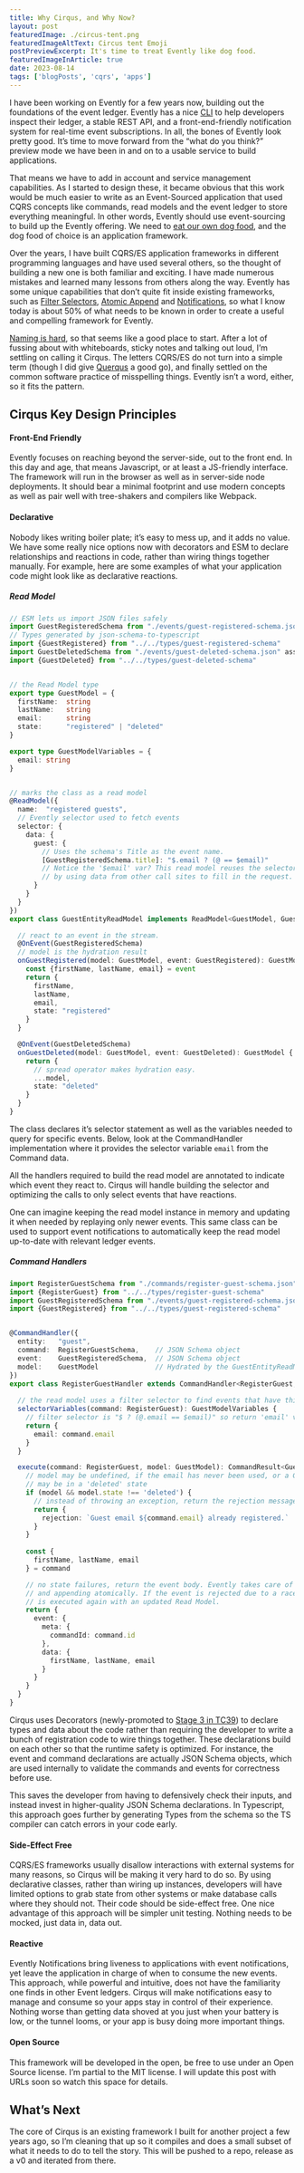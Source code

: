 ```yaml
---
title: Why Cirqus, and Why Now?
layout: post
featuredImage: ./circus-tent.png
featuredImageAltText: Circus tent Emoji
postPreviewExcerpt: It's time to treat Evently like dog food.
featuredImageInArticle: true
date: 2023-08-14
tags: ['blogPosts', 'cqrs', 'apps']
---
```




I have been working on Evently for a few years now, building out the foundations of the event ledger. Evently has a nice [CLI](https://www.npmjs.com/package/@evently-cloud/cli) to help developers inspect their ledger, a stable REST API, and a front-end-friendly notification system for real-time event subscriptions. In all, the bones of Evently look pretty good. It’s time to move forward from the “what do you think?” preview mode we have been in and on to a usable service to build applications.

That means we have to add in account and service management capabilities. As I started to design these, it became obvious that this work would be much easier to write as an Event-Sourced application that used CQRS concepts like commands, read models and the event ledger to store everything meaningful. In other words, Evently should use event-sourcing to build up the Evently offering. We need to [eat our own dog food](https://www.computer.org/csdl/magazine/so/2006/03/s3005/13rRUygBwg0), and the dog food of choice is an application framework.

Over the years, I have built CQRS/ES application frameworks in different programming languages and have used several others, so the thought of building a new one is both familiar and exciting. I have made numerous mistakes and learned many lessons from others along the way. Evently has some unique capabilities that don’t quite fit inside existing frameworks, such as [Filter Selectors](../../concepts/overview/#filter-selectors), [Atomic Append](../../concepts/overview/#atomic-append) and [Notifications](../../concepts/notify/), so what I know today is about 50% of what needs to be known in order to create a useful and compelling framework for Evently.

[Naming is hard](https://martinfowler.com/bliki/TwoHardThings.html), so that seems like a good place to start. After a lot of fussing about with whiteboards, sticky notes and talking out loud, I’m settling on calling it Cirqus. The letters CQRS/ES do not turn into a simple term (though I did give [Querqus](https://en.wikipedia.org/wiki/Oak) a good go), and finally settled on the common software practice of misspelling things. Evently isn’t a word, either, so it fits the pattern.

## Cirqus Key Design Principles

#### Front-End Friendly

Evently focuses on reaching beyond the server-side, out to the front end. In this day and age, that means Javascript, or at least a JS-friendly interface. The framework will run in the browser as well as in server-side node deployments. It should bear a minimal footprint and use modern concepts as well as pair well with tree-shakers and compilers like Webpack.

#### Declarative

Nobody likes writing boiler plate; it’s easy to mess up, and it adds no value. We have some really nice options now with decorators and ESM to declare relationships and reactions in code, rather than wiring things together manually. For example, here are some examples of what your application code might look like as declarative reactions.

##### Read Model

```typescript
// ESM lets us import JSON files safely
import GuestRegisteredSchema from "./events/guest-registered-schema.json" assert {type: "json"}
// Types generated by json-schema-to-typescript
import {GuestRegistered} from "../../types/guest-registered-schema"
import GuestDeletedSchema from "./events/guest-deleted-schema.json" assert {type: "json"}
import {GuestDeleted} from "../../types/guest-deleted-schema"


// the Read Model type
export type GuestModel = {
  firstName:  string
  lastName:   string
  email:      string
  state:      "registered" | "deleted"
}

export type GuestModelVariables = {
  email: string
}


// marks the class as a read model
@ReadModel({
  name:  "registered guests",
  // Evently selector used to fetch events
  selector: {
    data: {
      guest: {
        // Uses the schema's Title as the event name.
        [GuestRegisteredSchema.title]: "$.email ? (@ == $email)"
        // Notice the '$email' var? This read model reuses the selector statement
        // by using data from other call sites to fill in the request.
      }
    }
  }
})
export class GuestEntityReadModel implements ReadModel<GuestModel, GuestModelVariables> {

  // react to an event in the stream.
  @OnEvent(GuestRegisteredSchema)
  // model is the hydration result
  onGuestRegistered(model: GuestModel, event: GuestRegistered): GuestModel {
    const {firstName, lastName, email} = event
    return {
      firstName,
      lastName,
      email,
      state: "registered"
    }
  }

  @OnEvent(GuestDeletedSchema)
  onGuestDeleted(model: GuestModel, event: GuestDeleted): GuestModel {
    return {
      // spread operator makes hydration easy.
      ...model,
      state: "deleted"
    }
  }
}
```

The class declares it’s selector statement as well as the variables needed to query for specific events. Below, look at the CommandHandler implementation where it provides the selector variable `email` from the Command data.

All the handlers required to build the read model are annotated to indicate which event they react to. Cirqus will handle building the selector and optimizing the calls to only select events that have reactions.

One can imagine keeping the read model instance in memory and updating it when needed by replaying only newer events. This same class can be used to support event notifications to automatically keep the read model up-to-date with relevant ledger events.

##### Command Handlers

```typescript
import RegisterGuestSchema from "./commands/register-guest-schema.json" assert {type: "json"}
import {RegisterGuest} from "../../types/register-guest-schema"
import GuestRegisteredSchema from "./events/guest-registered-schema.json" assert {type: "json"}
import {GuestRegistered} from "../../types/guest-registered-schema"


@CommandHandler({
  entity:   "guest",
  command:  RegisterGuestSchema,    // JSON Schema object
  event:    GuestRegisteredSchema,  // JSON Schema object
  model:    GuestModel              // Hydrated by the GuestEntityReadModel class above
})
export class RegisterGuestHandler extends CommandHandler<RegisterGuest, GuestEntityReadModel, GuestRegistered> {
  
  // the read model uses a filter selector to find events that have this command's email value
  selectorVariables(command: RegisterGuest): GuestModelVariables {
    // filter selector is "$ ? (@.email == $email)" so return 'email' variable from command data
    return {
      email: command.email
    }
  }

  execute(command: RegisterGuest, model: GuestModel): CommandResult<GuestRegistered> {
    // model may be undefined, if the email has never been used, or a Guest with this email adress
    // may be in a 'deleted' state
    if (model && model.state !== 'deleted') {
      // instead of throwing an exception, return the rejection message.
      return {
        rejection: `Guest email ${command.email} already registered.`
      }
    }
    
    const {
      firstName, lastName, email
    } = command

    // no state failures, return the event body. Evently takes care of creating an event ID
    // and appending atomically. If the event is rejected due to a race condition, the handler
    // is executed again with an updated Read Model.
    return {
      event: {
        meta: {
          commandId: command.id
        },
        data: {
          firstName, lastName, email
        }
      }
    }
  }
}

```

Cirqus uses Decorators (newly-promoted to [Stage 3 in TC39](https://github.com/tc39/proposal-decorators)) to declare types and data about the code rather than requiring the developer to write a bunch of registration code to wire things together.  These declarations build on each other so that the runtime safety is optimized. For instance, the event and command declarations are actually JSON Schema objects, which are used internally to validate the commands and events for correctness before use.

This saves the developer from having to defensively check their inputs, and instead invest in higher-quality JSON Schema declarations. In Typescript, this approach goes further by generating Types from the schema so the TS compiler can catch errors in your code early.

#### Side-Effect Free

CQRS/ES frameworks usually disallow interactions with external systems for many reasons, so Cirqus will be making it very hard to do so. By using declarative classes, rather than wiring up instances, developers will have limited options to grab state from other systems or make database calls where they should not. Their code should be side-effect free. One nice advantage of this approach will be simpler unit testing. Nothing needs to be mocked, just data in, data out.

#### Reactive

Evently Notifications bring liveness to applications with event notifications, yet leave the application in charge of when to consume the new events. This approach, while powerful and intuitive, does not have the familiarity one finds in other Event ledgers. Cirqus will make notifications easy to manage and consume so your apps stay in control of their experience. Nothing worse than getting data shoved at you just when your battery is low, or the tunnel looms, or your app is busy doing more important things.

#### Open Source

This framework will be developed in the open, be free to use under an Open Source license. I’m partial to the MIT license. I will update this post with URLs soon so watch this space for details.

## What’s Next

The core of Cirqus is an existing framework I built for another project a few years ago, so I’m cleaning that up so it compiles and does a small subset of what it needs to do to tell the story. This will be pushed to a repo, release as a v0 and iterated from there.
